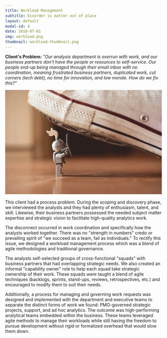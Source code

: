 ```yaml
---
title: Workload Management
subtitle: Disorder is matter out of place
layout: default
modal-id: 4
date: 2018-07-01
img: workload.png
thumbnail: workload-thumbnail.png
---
```


**Client's Problem:** _"Our analysis department is overrun with
work, and our business partners don't have the people or resources to
self-service. Our people end-up being managed through their email
inbox with no coordination, meaning frustrated business partners,
duplicated work, cut corners (tech debt), no time for innovation, and
low morale. How do we fix this?"_

![alt][image]

This client had a process problem. During the scoping and discovery
phase, we interviewed the analysts and they had plenty of enthusiasm,
talent, and skill. Likewise, their business partners possessed the
needed subject matter expertise and strategic vision to facilitate
high-quality analytics work.

The disconnect occurred in work coordination and specifically how the
analysts worked together. There was no "strength in numbers" credo or
prevailing spirit of "we succeed as a team, fail as individuals." To
rectify this issue, we designed a workload management process which
was a blend of agile methodologies and traditional governance.

The analysts self-selected groups of cross-functional "squads" with
business partners that had overlapping strategic needs. We also
created an informal "capability owner" role to help each squad take
strategic ownership of their work. These squads were taught a blend of
agile techniques (backlogs, sprints, stand-ups, reviews,
retrospectives, etc.) and encouraged to modify them to suit their
needs.

Additionally, a process for managing and governing work requests
was designed and implemented with the department and executive teams
to separate the distinct forms of work we found: PMO-governed
strategic projects, support, and ad hoc analytics. The outcome was
high-performing analytical teams embedded within the business. These
teams leveraged agile methods to manage their workloads while still
having the freedom to pursue development without rigid or formalized
overhead that would slow them down.

[alt]: 'lego-knight-fights-chuck-taylor'
[image]: img/case_studies/workload.png
[process]: img/case_studies/workload-management.png